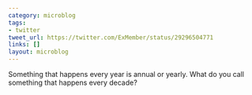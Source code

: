 ```yaml
---
category: microblog
tags:
- twitter
tweet_url: https://twitter.com/ExMember/status/29296504771
links: []
layout: microblog
---
```

Something that happens every year is annual or yearly. What do you call something that happens every decade?
